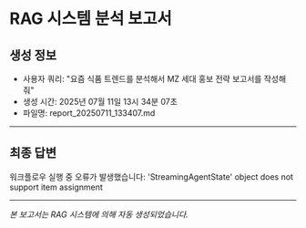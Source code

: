 # RAG 시스템 분석 보고서

## 생성 정보
- 사용자 쿼리: "요즘 식품 트렌드를 분석해서 MZ 세대 홍보 전략 보고서를 작성해줘"
- 생성 시간: 2025년 07월 11일 13시 34분 07초
- 파일명: report_20250711_133407.md

---

## 최종 답변

워크플로우 실행 중 오류가 발생했습니다: 'StreamingAgentState' object does not support item assignment

---
*본 보고서는 RAG 시스템에 의해 자동 생성되었습니다.*
